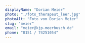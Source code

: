 ```yaml
---
displayName: "Dorian Meier"
photo: "./foto_therapeut_leer.jpg"
photoAlt: "Foto von Dorian Meier"
slug: "meier"
email: "meier@kjp-meerbusch.de"
phone: "0151 / 74251054"
---
```

